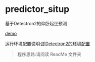 # predictor_situp
基于Detectron2的仰卧起坐预测

[demo](http://player.bilibili.com/player.html?aid=370262057&bvid=BV14Z4y1x7mp&cid=178694480&page=1)

运行环境配置说明:[即Detectron2的环境配置](https://github.com/facebookresearch/detectron2/blob/master/INSTALL.md)

> 程序思路:请阅读 ReadMe 文件夹


    

